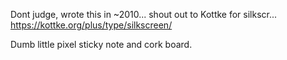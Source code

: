 Dont judge, wrote this in ~2010... shout out to Kottke for silkscr... https://kottke.org/plus/type/silkscreen/

Dumb little pixel sticky note and cork board.